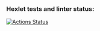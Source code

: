 ### Hexlet tests and linter status:
[![Actions Status](https://github.com/ivan24/php-project-lvl1/workflows/hexlet-check/badge.svg)](https://github.com/ivan24/php-project-lvl1/actions)